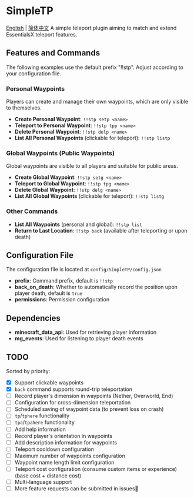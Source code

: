 # SimpleTP
[English](README.md) | [简体中文](README_zh.md)
A simple teleport plugin aiming to match and extend EssentialsX teleport features.

## Features and Commands
The following examples use the default prefix "!!stp". Adjust according to your configuration file.

### Personal Waypoints
Players can create and manage their own waypoints, which are only visible to themselves.
- **Create Personal Waypoint**: `!!stp setp <name>`
- **Teleport to Personal Waypoint**: `!!stp tpp <name>`
- **Delete Personal Waypoint**: `!!stp delp <name>`
- **List All Personal Waypoints** (clickable for teleport): `!!stp listp`

### Global Waypoints (Public Waypoints)
Global waypoints are visible to all players and suitable for public areas.
- **Create Global Waypoint**: `!!stp setg <name>`
- **Teleport to Global Waypoint**: `!!stp tpg <name>`
- **Delete Global Waypoint**: `!!stp delg <name>`
- **List All Global Waypoints** (clickable for teleport): `!!stp listg`

### Other Commands
- **List All Waypoints** (personal and global): `!!stp list`
- **Return to Last Location**: `!!stp back` (available after teleporting or upon death)

## Configuration File
The configuration file is located at `config/SimpleTP/config.json`
- **prefix**: Command prefix, default is `!!stp`
- **back_on_death**: Whether to automatically record the position upon player death, default is `true`
- **permissions**: Permission configuration

## Dependencies
- **minecraft_data_api**: Used for retrieving player information
- **mg_events**: Used for listening to player death events

## TODO
Sorted by priority:
- [x] Support clickable waypoints
- [x] `back` command supports round-trip teleportation
- [ ] Record player's dimension in waypoints (Nether, Overworld, End)
- [ ] Configuration for cross-dimension teleportation
- [ ] Scheduled saving of waypoint data (to prevent loss on crash)
- [ ] `tp`/`tphere` functionality
- [ ] `tpa`/`tpahere` functionality
- [ ] Add help information
- [ ] Record player's orientation in waypoints
- [ ] Add description information for waypoints
- [ ] Teleport cooldown configuration
- [ ] Maximum number of waypoints configuration
- [ ] Waypoint name length limit configuration
- [ ] Teleport cost configuration (consume custom items or experience) (base cost + distance cost)
- [ ] Multi-language support
- [ ] More feature requests can be submitted in issues🚀